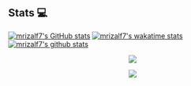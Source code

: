 <!-- - 👋 Hi, I’m @mrizalf7
- 👀 I’m interested in Android, Data Science, Machine Learning, and Deep Learning
- 🌱 I’m currently learning Android, Data Science, Machine Learning, and Deep Learning -->


## Stats 💻

[![mrizalf7's GitHub stats](https://github-readme-stats.vercel.app/api?username=mrizalf7&theme=dracula)](https://github.com/anuraghazra/github-readme-stats)
[![mrizalf7's wakatime stats](https://github-readme-stats.vercel.app/api/wakatime?username=mrizalf7&theme=dracula)](https://github.com/anuraghazra/github-readme-stats)
[![mrizalf7's github stats](https://github-readme-stats.vercel.app/api/top-langs/?username=mrizalf7&count_private=true&theme=dracula&layout=compact)](https://github.com/anuraghazra/github-readme-stats)



<!---
mrizalf7/mrizalf7 is a ✨ special ✨ repository because its `README.md` (this file) appears on your GitHub profile.
You can click the Preview link to take a look at your changes.
--->


<p align="center"> <img src="https://github-readme-stats.vercel.app/api?username=mrizalf7&show_icons=true&locale=en&theme=dracula" />
  
<p align="center"> <img src="https://github-readme-streak-stats.herokuapp.com/?user=mrizalf7&show_icons=true&locale=en&theme=dracula" />



<!-- <p>&nbsp;<img align="center" src="https://github-readme-stats.vercel.app/api?username=mrizalf7&show_icons=true&locale=en"/></p> -->

<!-- <p><img align="center" src="https://github-readme-streak-stats.herokuapp.com/?user=mrizalf7"/></p> -->
